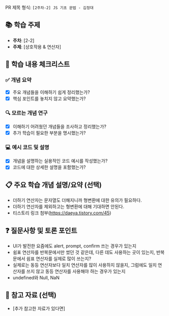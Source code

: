 PR 제목 형식: 
`[2주차-2] JS 기초 문법 - 김정대`



## 📚 학습 주제
- **주차**: [2-2]
- **주제**: [상호작용 & 연산자]

## 📝 학습 내용 체크리스트

### ✅ 개념 요약
- [X] 주요 개념들을 이해하기 쉽게 정리했는가?
- [X] 핵심 포인트를 놓치지 않고 요약했는가?

### 🔍 모르는 개념 연구
- [X] 이해하기 어려웠던 개념들을 조사하고 정리했는가?
- [X] 추가 학습이 필요한 부분을 명시했는가?

### 💻 예시 코드 및 설명
- [X] 개념을 설명하는 실용적인 코드 예시를 작성했는가?
- [X] 코드에 대한 상세한 설명을 포함했는가?

## 📋 주요 학습 개념 설명/요약 (선택)
- 더하기 연산자는 문자열도 더해지니까 형변환에 대한 유의가 필요하다.
- 더하기 연산자를 제외하고는 형변환에 대해 기대하면 안된다.
- 티스토리 링크 첨부(https://daeya.tistory.com/45)


## ❓ 질문사항 및 토론 포인트
- UI가 발전한 요즘에도 alert, prompt, confirm 쓰는 경우가 있는지
- 쉼표 연산자를 반복문에서만 썼던 것 같은데, 다른 데도 사용하는 곳이 있는지, 반복문에서 쉼표 연산자를 실제로 많이 쓰는지?
- 실제로는 동등 연산자보다 일치 연산자를 많이 사용하지 않을지, 그럼에도 일치 연산자를 쓰지 않고 동등 연산자를 사용해야 하는 경우가 있는지
- undefined와 Null, NaN

## 📖 참고 자료 (선택)
- [추가 참고한 자료가 있다면]
